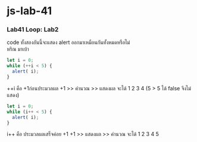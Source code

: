 # js-lab-41
### Lab41 Loop: Lab2
code ทั้งสองอันนี้จะแสดง alert ออกมาเหมือนกันทั้งหมดหรือไม่  
หริณ มาเบ้า
```Javascript
let i = 0;
while (++i < 5) {
  alert( i);
}
```
++i คือ +1ก่อนประมวลผล
+1 >> คำนวณ >> แสดงผล จะได้ 1 2 3 4 (5 > 5 ได้ false จึงไม่แสดง)

```Javascript
let i = 0;
while (i++ < 5) {
  alert( i);
}
```
i++ คือ ประมวลผลเสร็จค่อย +1
+1 >> แสดงผล >> คำนวณ จะได้ 1 2 3 4 5 
